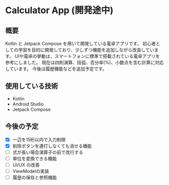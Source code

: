 # Calculator App (開発途中)

## 概要
Kotlin と Jetpack Compose を用いて開発している電卓アプリです。
初心者としての学習を目的に開発しており、少しずつ機能を追加しながら改良しています。
UIや電卓の挙動は、スマートフォンに標準で搭載されている電卓アプリを参考にしました。
現在は四則演算、括弧、百分率(%)、小数点を含む計算に対応しています。
今後は履歴機能などを追加予定です。

## 使用している技術
- Kotlin
- Android Studio
- Jetpack Compose

## 今後の予定
- [x] 一辺を15桁以内で入力制限
- [x] 削除ボタンを連打しなくても消せる機能
- [ ] 式が長い場合演算子の前で改行する
- [ ] 単位を変換できる機能
- [ ] UI/UX の改善
- [ ] ViewModelの実装
- [ ] 履歴の保存と参照機能
